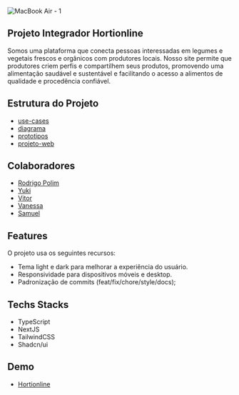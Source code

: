 ![MacBook Air - 1](https://github.com/user-attachments/assets/41c9cfb5-9aa6-4308-9b0c-e659ac73e315)

## Projeto Integrador Hortionline

Somos uma plataforma que conecta pessoas interessadas em legumes e vegetais frescos e orgânicos com produtores locais. Nosso site permite que produtores criem perfis e compartilhem seus produtos, promovendo uma alimentação saudável e sustentável e facilitando o acesso a alimentos de qualidade e procedência confiável.

## Estrutura do Projeto

- [use-cases]()
- [diagrama]()
- [prototipos]()
- [projeto-web]()

## Colaboradores

- [Rodrigo Polim](<https://github.com/rbpolim>)
- [Yuki](<https://github.com/yukitnak>)
- [Vitor](<https://github.com/victort89>)
- [Vanessa](<https://github.com/Van02tavares>)
- [Samuel](<https://github.com/radagoon>)

## Features

O projeto usa os seguintes recursos:

- Tema light e dark para melhorar a experiência do usuário.
- Responsividade para dispositivos móveis e desktop.
- Padronização de commits (feat/fix/chore/style/docs);

## Techs Stacks

- TypeScript
- NextJS
- TailwindCSS
- Shadcn/ui 

## Demo 

- [Hortionline](https://senac-hortionline.vercel.app)
